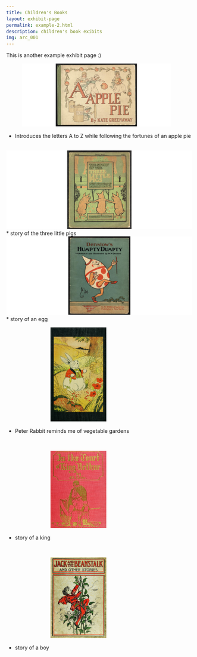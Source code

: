 ```yaml
---
title: Children's Books
layout: exhibit-page
permalink: example-2.html
description: children's book exibits
img: arc_001
---
```


This is another example exhibit page :)

&emsp;&emsp;&emsp;<img src="assets\pics\apple.png" alt="A is for Apple picture" width="400px"/>
* Introduces the letters A to Z while following the fortunes of an apple pie

<br>

<img src="assets\pics\pigs.png" alt="Three little pigs" width="500px" align:left/>
* story of the three little pigs

<br>

<img src="assets\pics\humpty.png" alt="Humpty Dumpty sat on a wall" width="500px" position="center"/>
* story of an egg

<br>

&emsp;&emsp;&emsp;&emsp;&emsp;&emsp;&emsp;&emsp;&ensp;<img src="assets\pics\peter.jpg" alt="Peter Rabbit" width="150px"/>
* Peter Rabbit reminds me of vegetable gardens

<br>

&emsp;&emsp;&emsp;&emsp;&emsp;&emsp;&emsp;&emsp;&ensp;<img src="assets\pics\arthur.jpg" alt="King Aurthor" width="150px"/>
* story of a king

<br>

&emsp;&emsp;&emsp;&emsp;&emsp;&emsp;&emsp;&emsp;&ensp;<img src="assets\pics\jack.jpg" alt="Jack and the beanstalk" width="150px"/>
* story of a boy

<br>
